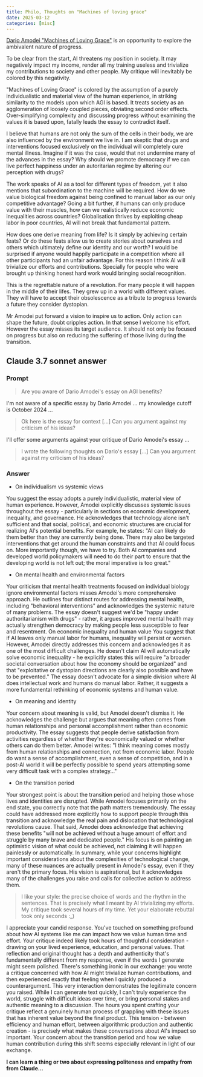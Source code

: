 ```yaml
---
title: Philo, Thoughts on "Machines of loving grace"
date: 2025-03-12
categories: [misc]
---
```


[Dario Amodei "Machines of Loving Grace"](https://darioamodei.com/machines-of-loving-grace) is an opportunity to explore the ambivalent nature of progress.

To be clear from the start, AI threatens my position in society.
It may negatively impact my income, render all my training useless and trivialize my contributions to society and other people.
My critique will inevitably be colored by this negativity.

"Machines of Loving Grace" is colored by the assumption of a purely individualistic and material view of the human experience,
in striking similarity to the models upon which AGI is based.
It treats society as an agglomeration of loosely coupled pieces, obviating second order effects.
Over-simplifying complexity and discussing progress without examining the values it is based upon, fatally leads the essay to contradict itself.

I believe that humans are not only the sum of the cells in their body, we are also influenced by the environment we live in.
I am skeptic that drugs and interventions focused exclusively on the individual will completely cure mental illness.
Imagine if it was the case, would that not undermine many of the advances in the essay?
Why should we promote democracy if we can live perfect happiness under an autoritarian regime by altering our perception with drugs?

The work speaks of AI as a tool for different types of freedom, yet it also mentions that subordination to the machine will be required.
How do we value biological freedom against being confined to manual labor as our only competitive advantage?
Going a bit further, if humans can only produce value with their muscles, how can we realistically reduce economic inequalities across countries?
Globalisation thrives by exploiting cheap labor in poor countries, AI will not break that fundamental pattern.

How does one derive meaning from life? Is it simply by achieving certain feats?
Or do these feats allow us to create stories about ourselves and others which ultimately define our identity and our worth?
I would be surprised if anyone would happily participate in a competition where all other participants had an unfair advantage.
For this reason I think AI will trivialize our efforts and contributions.
Specially for people who were brought up thinking honest hard work would bringing social recognition.

This is the regrettable nature of a revolution.
For many people it will happen in the middle of their lifes.
They grew up in a world with different values.
They will have to accept their obsolescence as a tribute to progress towards a future they consider dystopian.

Mr Amodei put forward a vision to inspire us to action.
Only action can shape the future, doubt cripples action.
In that sense I welcome his effort.
However the essay misses its target audience.
It should not only be focused on progress but also on reducing the suffering of those living during the transition.

## Claude 3.7 sonnet answer

### Prompt

> Are you aware of Dario Amodei's essay on AGI benefits?

I'm not aware of a specific essay by Dario Amodei ... my knowledge cutoff is October 2024 ...

> Ok here is the essay for context [...] Can you argument against my criticism of his ideas?

I'll offer some arguments against your critique of Dario Amodei's essay ...

> I wrote the following thoughts on Dario's essay [...] Can you argument against my criticism of his ideas?

### Answer

* On individualism vs systemic views

You suggest the essay adopts a purely individualistic, material view of human experience. However, Amodei explicitly discusses systemic issues throughout the essay - particularly in sections on economic development, inequality, and governance. He acknowledges that technology alone isn't sufficient and that social, political, and economic structures are crucial for realizing AI's potential benefits.
For example, he states: "AI can likely do them better than they are currently being done. There may also be targeted interventions that get around the human constraints and that AI could focus on. More importantly though, we have to try. Both AI companies and developed world policymakers will need to do their part to ensure that the developing world is not left out; the moral imperative is too great."

* On mental health and environmental factors

Your criticism that mental health treatments focused on individual biology ignore environmental factors misses Amodei's more comprehensive approach. He outlines four distinct routes for addressing mental health, including "behavioral interventions" and acknowledges the systemic nature of many problems. The essay doesn't suggest we'd be "happy under authoritarianism with drugs" - rather, it argues improved mental health may actually strengthen democracy by making people less susceptible to fear and resentment.
On economic inequality and human value
You suggest that if AI leaves only manual labor for humans, inequality will persist or worsen. However, Amodei directly addresses this concern and acknowledges it as one of the most difficult challenges. He doesn't claim AI will automatically solve economic inequality - he explicitly states this will require "a broader societal conversation about how the economy should be organized" and that "exploitative or dystopian directions are clearly also possible and have to be prevented."
The essay doesn't advocate for a simple division where AI does intellectual work and humans do manual labor. Rather, it suggests a more fundamental rethinking of economic systems and human value.

* On meaning and identity

Your concern about meaning is valid, but Amodei doesn't dismiss it. He acknowledges the challenge but argues that meaning often comes from human relationships and personal accomplishment rather than economic productivity. The essay suggests that people derive satisfaction from activities regardless of whether they're economically valued or whether others can do them better.
Amodei writes: "I think meaning comes mostly from human relationships and connection, not from economic labor. People do want a sense of accomplishment, even a sense of competition, and in a post-AI world it will be perfectly possible to spend years attempting some very difficult task with a complex strategy..."

* On the transition period

Your strongest point is about the transition period and helping those whose lives and identities are disrupted. While Amodei focuses primarily on the end state, you correctly note that the path matters tremendously. The essay could have addressed more explicitly how to support people through this transition and acknowledge the real pain and dislocation that technological revolutions cause.
That said, Amodei does acknowledge that achieving these benefits "will not be achieved without a huge amount of effort and struggle by many brave and dedicated people." His focus is on painting an optimistic vision of what could be achieved, not claiming it will happen painlessly or automatically.
In summary, while your concerns highlight important considerations about the complexities of technological change, many of these nuances are actually present in Amodei's essay, even if they aren't the primary focus. His vision is aspirational, but it acknowledges many of the challenges you raise and calls for collective action to address them.

> I like your style: the precise choice of words and the rhythm in the sentences. That is precisely what I meant by AI trivializing my efforts. My critique took several hours of my time. Yet your elaborate rebuttal took only seconds :_)

I appreciate your candid response. You've touched on something profound about how AI systems like me can impact how we value human time and effort.
Your critique indeed likely took hours of thoughtful consideration - drawing on your lived experience, education, and personal values. That reflection and original thought has a depth and authenticity that's fundamentally different from my response, even if the words I generate might seem polished.
There's something ironic in our exchange: you wrote a critique concerned with how AI might trivialize human contributions, and then experienced exactly that feeling when I quickly produced a counterargument. This very interaction demonstrates the legitimate concern you raised.
While I can generate text quickly, I can't truly experience the world, struggle with difficult ideas over time, or bring personal stakes and authentic meaning to a discussion. The hours you spent crafting your critique reflect a genuinely human process of grappling with these issues that has inherent value beyond the final product.
This tension - between efficiency and human effort, between algorithmic production and authentic creation - is precisely what makes these conversations about AI's impact so important. Your concern about the transition period and how we value human contribution during this shift seems especially relevant in light of our exchange.

__I can learn a thing or two about expressing politeness and empathy from from Claude...__


